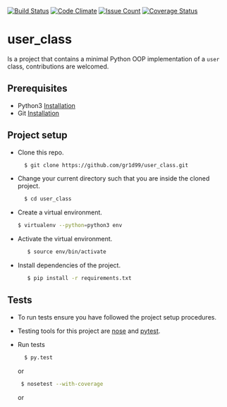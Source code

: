 [![Build Status](https://travis-ci.org/gr1d99/user_class.svg?branch=develop)](https://travis-ci.org/gr1d99/user_class)  [![Code Climate](https://codeclimate.com/github/gr1d99/user_class/badges/gpa.svg)](https://codeclimate.com/github/gr1d99/user_class)  [![Issue Count](https://codeclimate.com/github/gr1d99/user_class/badges/issue_count.svg)](https://codeclimate.com/github/gr1d99/user_class)  [![Coverage Status](https://coveralls.io/repos/github/gr1d99/user_class/badge.svg?branch=develop)](https://coveralls.io/github/gr1d99/user_class?branch=develop)

# user_class
Is a project that contains a minimal Python OOP implementation of a `user` class, contributions are welcomed.

## Prerequisites

- Python3 [Installation](https://www.python.org/downloads/)
- Git [Installation](https://git-scm.com/downloads)


## Project setup
- Clone this repo.
  ```bash
    $ git clone https://github.com/gr1d99/user_class.git
  ```
- Change your current directory such that you are inside the cloned project.
  ```bash
    $ cd user_class
  ```
- Create a virtual environment.
  ```bash
  $ virtualenv --python=python3 env
  ```
 
 - Activate the virtual environment.
   ```bash
      $ source env/bin/activate
   ```
 - Install dependencies of the project.
   ```bash
      $ pip install -r requirements.txt
   ```

## Tests
- To run tests ensure you have followed the project setup procedures.
- Testing tools for this project are [nose](http://nose.readthedocs.io/en/latest/) and [pytest](https://docs.pytest.org/en/latest/contents.html).
- Run tests
  ```bash
    $ py.test
  ```
  
  or
  
  ```bash
   $ nosetest --with-coverage

  ```
  
  or

